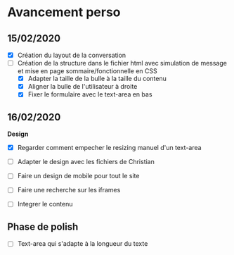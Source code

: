 # Avancement perso
## 15/02/2020
- [x] Création du layout de la conversation  
- [ ] Création de la structure dans le fichier html avec simulation de message et mise en page sommaire/fonctionnelle en CSS
    - [x] Adapter la taille de la bulle à la taille du contenu
    - [x] Aligner la bulle de l'utilisateur à droite 
    - [x] Fixer le formulaire avec le text-area en bas 

## 16/02/2020
**Design**
- [x] Regarder comment empecher le resizing manuel d'un text-area
- [ ] Adapter le design avec les fichiers de Christian
- [ ] Faire un design de mobile pour tout le site
- [ ] Faire une recherche sur les iframes
- [ ] Integrer le contenu  



## Phase de polish
- [ ] Text-area qui s'adapte à la longueur du texte
